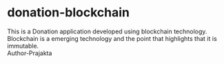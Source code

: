 # donation-blockchain
This is a Donation application developed using blockchain technology. Blockchain is a emerging technology and the point that highlights that it is immutable.
<br>
Author-Prajakta
